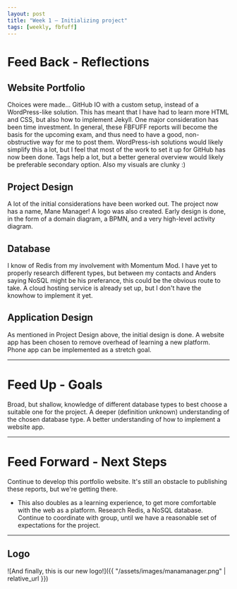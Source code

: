 ```yaml
---
layout: post
title: "Week 1 – Initializing project"
tags: [weekly, fbfuff]
---
```


# Feed Back - Reflections
## Website Portfolio
Choices were made... GitHub IO with a custom setup, instead of a WordPress-like solution. 
This has meant that I have had to learn more HTML and CSS, but also how to implement Jekyll. 
One major consideration has been time investment. 
In general, these FBFUFF reports will become the basis for the upcoming exam, and thus need to have a good, non-obstructive way for me to post them. WordPress-ish solutions would likely simplify this a lot, but I feel that most of the work to set it up for GitHub has now been done. 
Tags help a lot, but a better general overview would likely be preferable secondary option.
Also my visuals are clunky :)

## Project Design
A lot of the initial considerations have been worked out. 
The project now has a name, Mane Manager! A logo was also created. 
Early design is done, in the form of a domain diagram, a BPMN, and a very high-level activity diagram.

## Database
I know of Redis from my involvement with Momentum Mod.
I have yet to properly research different types, but between my contacts and Anders saying NoSQL might be his preferance, this could be the obvious route to take. 
A cloud hosting service is already set up, but I don't have the knowhow to implement it yet. 

## Application Design
As mentioned in Project Design above, the initial design is done.
A website app has been chosen to remove overhead of learning a new platform. Phone app can be implemented as a stretch goal.

---

# Feed Up - Goals
Broad, but shallow, knowledge of different database types to best choose a suitable one for the project.
A deeper (definition unknown) understanding of the chosen database type. 
A better understanding of how to implement a website app.

---

# Feed Forward - Next Steps
Continue to develop this portfolio website. It's still an obstacle to publishing these reports, but we're getting there.
- This also doubles as a learning experience, to get more comfortable with the web as a platform.
Research Redis, a NoSQL database. 
Continue to coordinate with group, until we have a reasonable set of expectations for the project.

---

## Logo
![And finally, this is our new logo!]({{ "/assets/images/manamanager.png" | relative_url }})